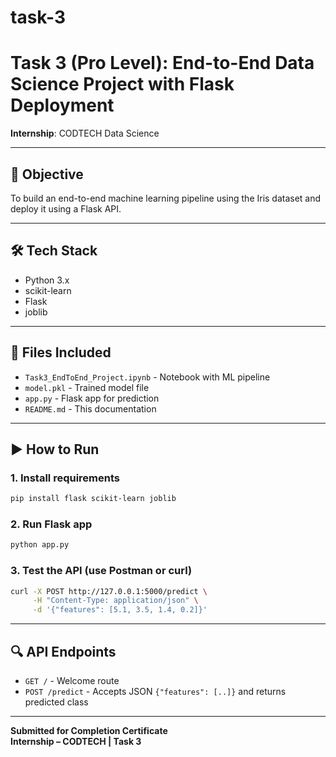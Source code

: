 # task-3
# Task 3 (Pro Level): End-to-End Data Science Project with Flask Deployment

**Internship**: CODTECH Data Science

---

## 🧠 Objective
To build an end-to-end machine learning pipeline using the Iris dataset and deploy it using a Flask API.

---

## 🛠️ Tech Stack
- Python 3.x
- scikit-learn
- Flask
- joblib

---

## 📁 Files Included
- `Task3_EndToEnd_Project.ipynb` - Notebook with ML pipeline
- `model.pkl` - Trained model file
- `app.py` - Flask app for prediction
- `README.md` - This documentation

---

## ▶️ How to Run

### 1. Install requirements
```bash
pip install flask scikit-learn joblib
```

### 2. Run Flask app
```bash
python app.py
```

### 3. Test the API (use Postman or curl)
```bash
curl -X POST http://127.0.0.1:5000/predict \
     -H "Content-Type: application/json" \
     -d '{"features": [5.1, 3.5, 1.4, 0.2]}'
```

---

## 🔍 API Endpoints
- `GET /` - Welcome route
- `POST /predict` - Accepts JSON `{"features": [..]}` and returns predicted class

---

**Submitted for Completion Certificate**  
**Internship – CODTECH | Task 3**
